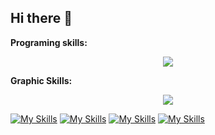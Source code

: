 ## Hi there 👋

<!--
**dXRtinXb/dXRtinXb** is a ✨ _special_ ✨ repository because its `README.md` (this file) appears on your GitHub profile.

Here are some ideas to get you started:

- 🔭 I’m currently working on ...
- 🌱 I’m currently learning ...
- 👯 I’m looking to collaborate on ...
- 🤔 I’m looking for help with ...
- 💬 Ask me about ...
- 📫 How to reach me: ...
- 😄 Pronouns: ...
- ⚡ Fun fact: ...
-->








**Programing skills:**



<p align="center">
  <a href="https://skillicons.dev">
    <img src="[https://skillicons.dev/icons?i=ai,ae,ps,pr]" />
  </a>
</p>

















**Graphic Skills:**


<p align="center">
  <a href="https://skillicons.dev">
    <img src="[https://skillicons.dev/icons?i=ai,ae,ps,pr]" />
  </a>
</p>



[![My Skills](https://skillicons.dev/icons?i=ai)](https://skillicons.dev)
[![My Skills](https://skillicons.dev/icons?i=ae)](https://skillicons.dev)
[![My Skills](https://skillicons.dev/icons?i=ps)](https://skillicons.dev)
[![My Skills](https://skillicons.dev/icons?i=pr)](https://skillicons.dev)





